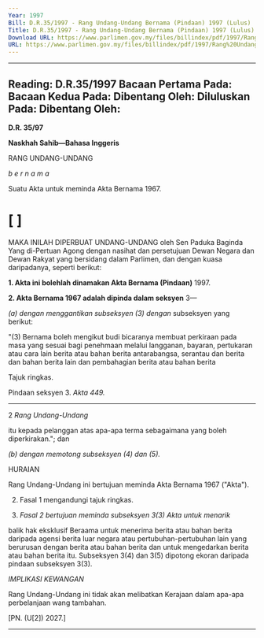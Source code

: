 ```yaml
---
Year: 1997
Bill: D.R.35/1997 - Rang Undang-Undang Bernama (Pindaan) 1997 (Lulus)
Title: D.R.35/1997 - Rang Undang-Undang Bernama (Pindaan) 1997 (Lulus)
Download URL: https://www.parlimen.gov.my/files/billindex/pdf/1997/Rang%20Undang-Undang%20DR%2035.pdf
URL: https://www.parlimen.gov.my/files/billindex/pdf/1997/Rang%20Undang-Undang%20DR%2035.pdf
---
```

---
Reading:
D.R.35/1997
Bacaan Pertama Pada:
Bacaan Kedua Pada:
Dibentang Oleh:
Diluluskan Pada:
Dibentang Oleh:
---

**D.R. 35/97**

**Naskhah Sahib—Bahasa Inggeris**

RANG UNDANG-UNDANG

_b e r n a m a_

Suatu Akta untuk meminda Akta Bernama 1967.

# [ ]

MAKA INILAH DIPERBUAT UNDANG-UNDANG
oleh Sen Paduka Baginda Yang di-Pertuan Agong dengan
nasihat dan persetujuan Dewan Negara dan Dewan Rakyat
yang bersidang dalam Parlimen, dan dengan kuasa
daripadanya, seperti berikut:

**1. Akta ini bolehlah dinamakan Akta Bernama (Pindaan)**
1997.

**2. Akta Bernama 1967 adalah dipinda dalam seksyen**
3—

_(a) dengan menggantikan subseksyen (3) dengan_
subseksyen yang berikut:

"(3) Bernama boleh mengikut budi
bicaranya membuat perkiraan pada masa
yang sesuai bagi penehmaan melalui
langganan, bayaran, pertukaran atau cara
lain berita atau bahan berita antarabangsa,
serantau dan berita dan bahan berita lain
dan pembahagian berita atau bahan berita


Tajuk ringkas.

Pindaan
seksyen 3.
_Akta 449._


-----

2 _Rang Undang-Undang_

itu kepada pelanggan atas apa-apa terma
sebagaimana yang boleh diperkirakan."; dan

_(b) dengan memotong subseksyen (4) dan (5)._

HURAIAN

Rang Undang-Undang ini bertujuan meminda Akta Bernama 1967
("Akta").

2. Fasal 1 mengandungi tajuk ringkas.

3. _Fasal 2 bertujuan meminda subseksyen 3(3) Akta untuk menarik_

balik hak eksklusif Beraama untuk menerima berita atau bahan berita
daripada agensi berita luar negara atau pertubuhan-pertubuhan lain
yang berurusan dengan berita atau bahan berita dan untuk mengedarkan
berita atau bahan berita itu. Subseksyen 3(4) dan 3(5) dipotong
ekoran daripada pindaan subseksyen 3(3).

_IMPLIKASI_ _KEWANGAN_

Rang Undang-Undang ini tidak akan melibatkan Kerajaan dalam
apa-apa perbelanjaan wang tambahan.

[PN. (U[2]) 2027.]


-----

